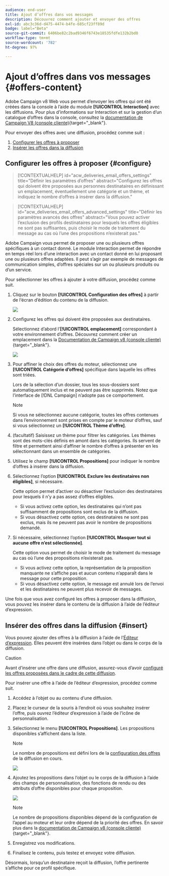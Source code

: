 ```yaml
---
audience: end-user
title: Ajout d’offres dans vos messages
description: Découvrez comment ajouter et envoyer des offres
exl-id: abc3c36d-d475-4474-b4fe-685cf23ff89d
badge: label="Beta"
source-git-commit: 6406be82c2bad9346f6743e18535fdfe132b2bd0
workflow-type: tm+mt
source-wordcount: '782'
ht-degree: 97%

---
```



# Ajout d’offres dans vos messages {#offers-content}

Adobe Campaign v8 Web vous permet d’envoyer les offres qui ont été créées dans la console à l’aide du module **[!UICONTROL Interaction]** avec les diffusions. Pour plus d’informations sur Interaction et sur la gestion d’un catalogue d’offres dans la console, consultez la [documentation de Campaign V8 (console cliente)](https://experienceleague.adobe.com/docs/campaign/campaign-v8/offers/interaction.html?lang=fr){target="_blank"}.

Pour envoyer des offres avec une diffusion, procédez comme suit :

1. [Configurer les offres à proposer](#configure)
1. [Insérer les offres dans la diffusion](#insert)

## Configurer les offres à proposer {#configure}

>[!CONTEXTUALHELP]
>id="acw_deliveries_email_offers_settings"
>title="Définir les paramètres d’offres"
>abstract="Configurez les offres qui doivent être proposées aux personnes destinataires en définissant un emplacement, éventuellement une catégorie et un thème, et indiquez le nombre d’offres à insérer dans la diffusion."

>[!CONTEXTUALHELP]
>id="acw_deliveries_email_offers_advanced_settings"
>title="Définir les paramètres avancés des offres"
>abstract="Vous pouvez activer l’exclusion des profils destinataires pour lesquels les offres éligibles ne sont pas suffisantes, puis choisir le mode de traitement du message au cas où l’une des propositions n’existerait pas."

Adobe Campaign vous permet de proposer une ou plusieurs offres spécifiques à un contact donné. Le module Interaction permet de répondre en temps réel lors d’une interaction avec un contact donné en lui proposant une ou plusieurs offres adaptées. Il peut s’agir par exemple de messages de communication simples, d’offres spéciales sur un ou plusieurs produits ou d’un service.

Pour sélectionner les offres à ajouter à votre diffusion, procédez comme suit.

1. Cliquez sur le bouton **[!UICONTROL Configuration des offres]** à partir de l‘écran d’édition du contenu de la diffusion.

   ![](assets/setup-offers.png)

1. Configurez les offres qui doivent être proposées aux destinataires.

   Sélectionnez d’abord l’**[!UICONTROL emplacement]** correspondant à votre environnement d’offres. Découvrez comment créer un emplacement dans la [Documentation de Campaign v8 (console cliente)](https://experienceleague.adobe.com/docs/campaign/campaign-v8/offers/interaction-settings/interaction-offer-spaces.html?lang=fr){target="_blank"}.

   ![](assets/create-content-offers.png)

1. Pour affiner le choix des offres du moteur, sélectionnez une **[!UICONTROL Catégorie d’offres]** spécifique dans laquelle les offres sont triées.

   Lors de la sélection d’un dossier, tous les sous-dossiers sont automatiquement inclus et ne peuvent pas être supprimés. Notez que l’interface de [!DNL Campaign] n’adopte pas ce comportement.

   >[!NOTE]
   >
   >Si vous ne sélectionnez aucune catégorie, toutes les offres contenues dans l’environnement sont prises en compte par le moteur d’offres, sauf si vous sélectionnez un **[!UICONTROL Thème d’offre]**.

1. (facultatif) Saisissez un thème pour filtrer les catégories. Les thèmes sont des mots-clés définis en amont dans les catégories. Ils servent de filtre et permettent ainsi d’affiner le nombre d’offres à présenter en les sélectionnant dans un ensemble de catégories.

1. Utilisez le champ **[!UICONTROL Propositions]** pour indiquer le nombre d’offres à insérer dans la diffusion.

1. Sélectionnez l’option **[!UICONTROL Exclure les destinataires non éligibles]**, si nécessaire.

   Cette option permet d’activer ou désactiver l’exclusion des destinataires pour lesquels il n’y a pas assez d’offres éligibles.

   * Si vous activez cette option, les destinataires qui n’ont pas suffisamment de propositions sont exclus de la diffusion.
   * Si vous désactivez cette option, ces destinataires ne sont pas exclus, mais ils ne peuvent pas avoir le nombre de propositions demandé.

1. Si nécessaire, sélectionnez l’option **[!UICONTROL Masquer tout si aucune offre n’est sélectionnée]**.

   Cette option vous permet de choisir le mode de traitement du message au cas où l’une des propositions n’existerait pas.

   * Si vous activez cette option, la représentation de la proposition manquante ne s’affiche pas et aucun contenu n’apparaît dans le message pour cette proposition.
   * Si vous désactivez cette option, le message est annulé lors de l’envoi et les destinataires ne peuvent plus recevoir de messages.

Une fois que vous avez configuré les offres à proposer dans la diffusion, vous pouvez les insérer dans le contenu de la diffusion à l’aide de l’éditeur d’expression.

## Insérer des offres dans la diffusion {#insert}

Vous pouvez ajouter des offres à la diffusion à l’aide de l’[Éditeur d’expression](../personalization/gs-personalization.md#access). Elles peuvent être insérées dans l’objet ou dans le corps de la diffusion.

>[!CAUTION]
>
>Avant d’insérer une offre dans une diffusion, assurez-vous d’avoir [configuré les offres proposées dans le cadre de cette diffusion](#configure).

Pour insérer une offre à l’aide de l’éditeur d’expression, procédez comme suit.

1. Accédez à l’objet ou au contenu d’une diffusion.

1. Placez le curseur de la souris à l’endroit où vous souhaitez insérer l’offre, puis ouvrez l’éditeur d’expression à l’aide de l’icône de personnalisation.

1. Sélectionnez le menu **[!UICONTROL Propositions]**. Les propositions disponibles s’affichent dans la liste.

   >[!NOTE]
   >
   >Le nombre de propositions est défini lors de la [configuration des offres](#configure) de la diffusion en cours.

   ![](assets/offer-insertion.png)

1. Ajoutez les propositions dans l’objet ou le corps de la diffusion à l’aide des champs de personnalisation, des fonctions de rendu ou des attributs d’offre disponibles pour chaque proposition.

   ![](assets/offer-inserted.png)

   >[!NOTE]
   >
   >Le nombre de propositions disponibles dépend de la configuration de l’appel au moteur et leur ordre dépend de la priorité des offres. En savoir plus dans la [documentation de Campaign v8 (console cliente)](https://experienceleague.adobe.com/docs/campaign/campaign-v8/offers/interaction-best-practices.html?lang=fr){target="_blank"}.

1. Enregistrez vos modifications.

1. Finalisez le contenu, puis testez et envoyez votre diffusion.

Désormais, lorsqu’un destinataire reçoit la diffusion, l’offre pertinente s’affiche pour ce profil spécifique.

